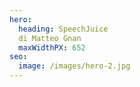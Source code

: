 ```yaml
---
hero:
  heading: SpeechJuice  
  di Matteo Gnan
  maxWidthPX: 652
seo:
  image: /images/hero-2.jpg
---
```

